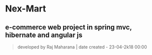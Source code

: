 # Nex-Mart
## e-commerce web project in spring mvc, hibernate and angular js

> developed by Raj Maharana |
> date created - 23-04-2k18 00:00
